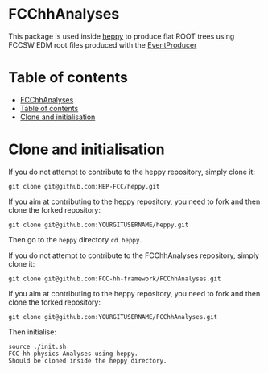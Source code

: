 FCChhAnalyses
=============

This package is used inside [heppy](https://github.com/HEP-FCC/heppy) to produce flat ROOT trees using FCCSW EDM root files produced with the [EventProducer](https://github.com/FCC-hh-framework/EventProducer)


Table of contents
=================
  * [FCChhAnalyses](#fcchhanalyses)
  * [Table of contents](#table-of-contents)
  * [Clone and initialisation](#clone-and-initilisation)
 

Clone and initialisation
========================

If you do not attempt to contribute to the heppy repository, simply clone it:
```
git clone git@github.com:HEP-FCC/heppy.git
```

If you aim at contributing to the heppy repository, you need to fork and then clone the forked repository:
```
git clone git@github.com:YOURGITUSERNAME/heppy.git
```

Then go to the ```heppy``` directory ```cd heppy```.

If you do not attempt to contribute to the FCChhAnalyses repository, simply clone it:
```
git clone git@github.com:FCC-hh-framework/FCChhAnalyses.git
```

If you aim at contributing to the heppy repository, you need to fork and then clone the forked repository:
```
git clone git@github.com:YOURGITUSERNAME/FCChhAnalyses.git
```

Then initialise:
```
source ./init.sh
FCC-hh physics Analyses using heppy.
Should be cloned inside the heppy directory.
